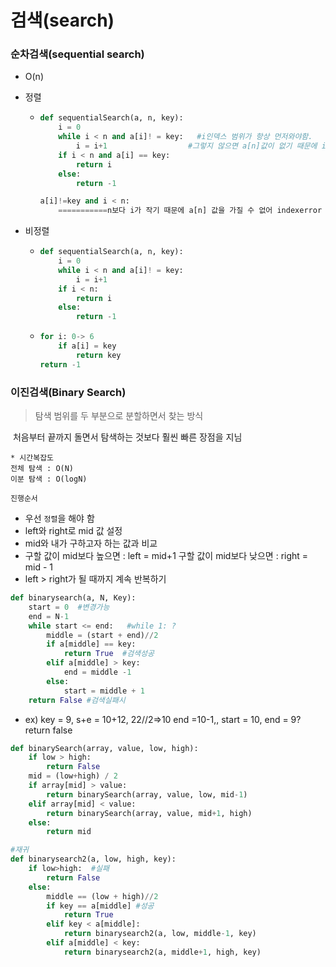 # 검색(search)

### 순차검색(sequential search)

- O(n)

- 정렬

  - ```python
    def sequentialSearch(a, n, key):
        i = 0
        while i < n and a[i]! = key:   #i인덱스 범위가 항상 먼저와야함. 
            i = i+1					 #그렇지 않으면 a[n]값이 없기 때문에 indexerror  (i+1 = n)
        if i < n and a[i] == key:
            return i
        else:
            return -1
    ```

    ```python
    a[i]!=key and i < n:
        ===========n보다 i가 작기 때문에 a[n] 값을 가질 수 없어 indexerror
    ```

    

- 비정렬

  - ```python
    def sequentialSearch(a, n, key):
        i = 0
        while i < n and a[i]! = key:
            i = i+1
        if i < n:
            return i
        else:
            return -1
    ```

  - ```python
    for i: 0-> 6
        if a[i] = key
        	return key
    return -1
    ```

    

### 이진검색(Binary Search)

> 탐색 범위를 두 부분으로 분할하면서 찾는 방식

​	처음부터 끝까지 돌면서 탐색하는 것보다 훨씬 빠른 장점을 지님

```text
* 시간복잡도
전체 탐색 : O(N)
이분 탐색 : O(logN)
```



`진행순서`

- 우선 `정렬`을 해야 함
- left와 right로 mid 값 설정
- mid와 내가 구하고자 하는 값과 비교
- 구할 값이 mid보다 높으면 : left = mid+1 구할 값이 mid보다 낮으면 : right = mid - 1
- left > right가 될 때까지 계속 반복하기



```python
def binarysearch(a, N, Key):
    start = 0  #변경가능
    end = N-1
    while start <= end:   #while 1: ?
        middle = (start + end)//2
        if a[middle] == key:
            return True  #검색성공
        elif a[middle] > key:
            end = middle -1
        else:
            start = middle + 1
    return False #검색실패시
```

- ex) key = 9, s+e = 10+12, 22//2=>10   end =10-1,,  start = 10, end = 9?   return false

```python
def binarySearch(array, value, low, high):
	if low > high:
		return False
	mid = (low+high) / 2
	if array[mid] > value:
		return binarySearch(array, value, low, mid-1)
	elif array[mid] < value:
		return binarySearch(array, value, mid+1, high)
	else:
		return mid
```



```python
#재귀
def binarysearch2(a, low, high, key):
    if low>high:  #실패
        return False
    else:
        middle == (low + high)//2
        if key == a[middle] #성공
        	return True
        elif key < a[middle]:
            return binarysearch2(a, low, middle-1, key)
        elif a[middle] < key:
            return binarysearch2(a, middle+1, high, key)
```







